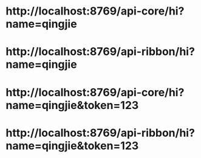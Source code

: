 # http://localhost:8769/api-core/hi?name=qingjie
# http://localhost:8769/api-ribbon/hi?name=qingjie

# http://localhost:8769/api-core/hi?name=qingjie&token=123
# http://localhost:8769/api-ribbon/hi?name=qingjie&token=123